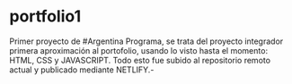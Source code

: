 # portfolio1
Primer proyecto de #Argentina Programa, se trata del proyecto integrador primera aproximación al portofolio, usando lo visto hasta el momento: HTML, CSS y JAVASCRIPT.
Todo esto fue subido al repositorio remoto actual y publicado mediante NETLIFY.-
